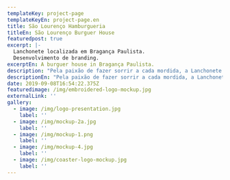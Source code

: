 ```yaml
---
templateKey: project-page
templateKeyEn: project-page.en
title: São Lourenço Hamburgueria
titleEn: São Lourenço Burguer House
featuredpost: true
excerpt: |-
  Lanchonete localizada em Bragança Paulista.
  Desenvolvimento de branding.
excerptEn: A burguer house in Bragança Paulista.
description: "Pela paixão de fazer sorrir a cada mordida, a Lanchonete São Lourenço vem agradando os corações e paladares dos seus clientes há mais de 20 anos.\r\nAssim, foi pensando em sua tradição que reformulamos seu logotipo e cardápio.\r\nConfira o projeto!"
descriptionEn: "Pela paixão de fazer sorrir a cada mordida, a Lanchonete São Lourenço vem agradando os corações e paladares dos seus clientes há mais de 20 anos.\r\nAssim, foi pensando em sua tradição que reformulamos seu logotipo e cardápio.\r\nConfira o projeto!"
date: 2019-09-08T16:54:22.375Z
featuredimage: /img/embroidered-logo-mockup.jpg
externalLink: ''
gallery:
  - image: /img/logo-presentation.jpg
    label: ''
  - image: /img/mockup-2a.jpg
    label: ''
  - image: /img/mockup-1.png
    label: ''
  - image: /img/mockup-4.jpg
    label: ''
  - image: /img/coaster-logo-mockup.jpg
    label: ''
---
```


